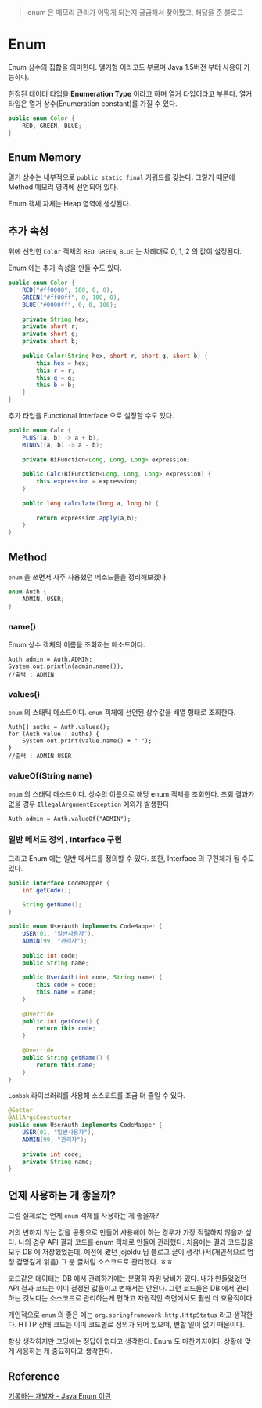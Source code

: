> enum 은 메모리 관리가 어떻게 되는지 궁금해서 찾아봤고, 해답을 준 블로그

# Enum

Enum 상수의 집합을 의미한다.
열거형 이라고도 부르며 Java 1.5버전 부터 사용이 가능하다.

한정된 데이터 타입을 **Enumeration Type** 이라고 하며 열거 타입이라고 부른다.
열거 타입은 열거 상수(Enumeration constant)를 가질 수 있다.

```java
public enum Color {
    RED, GREEN, BLUE;
}
```

## Enum Memory

열거 상수는 내부적으로 ```public static final``` 키워드를 갖는다. 그렇기 때문에 Method 메모리 영역에 선언되어 있다.

Enum 객체 자체는 Heap 영역에 생성된다.

## 추가 속성

위에 선언한 ```Color``` 객체의 ```RED```, ```GREEN```, ```BLUE``` 는 차례대로 0, 1, 2 의 값이 설정된다.

Enum 에는 추가 속성을 만들 수도 있다.

```java
public enum Color {
    RED("#ff0000", 100, 0, 0),
    GREEN("#ff00ff", 0, 100, 0),
    BLUE("#0000ff", 0, 0, 100);
    
    private String hex;
    private short r;
    private short g;
    private short b;
    
    public Color(String hex, short r, short g, short b) {
        this.hex = hex;
        this.r = r;
        this.g = g;
        this.b = b;
    }
}
```

추가 타입을 Functional Interface 으로 설정할 수도 있다.

```java
public enum Calc {
    PLUS((a, b) -> a + b),
    MINUS((a, b) -> a - b);
    
    private BiFunction<Long, Long, Long> expression;
    
    public Calc(BiFunction<Long, Long, Long> expression) {
        this.expression = expression;
    }
    
    public long calculate(long a, long b) {
        
        return expression.apply(a,b);
    }
}
```


## Method

```enum``` 을 쓰면서 자주 사용했던 메소드들을 정리해보겠다.

```java
enum Auth {
    ADMIN, USER;
}
```

### name()

Enum 상수 객체의 이름을 조회하는 메소드이다.

```
Auth admin = Auth.ADMIN;
System.out.println(admin.name());
//출력 : ADMIN
```

### values()

```enum``` 의 스태틱 메소드이다.  ```enum``` 객체에 선언된 상수값을 배열 형태로 조회한다.

```
Auth[] auths = Auth.values();
for (Auth value : auths) {
    System.out.print(value.name() + " ");
}
//출력 : ADMIN USER
```

### valueOf(String name)

```enum``` 의 스태틱 메소드이다. 상수의 이름으로 해당 enum 객체를 조회한다. 
조회 결과가 없을 경우 ```IllegalArgumentException``` 예외가 발생한다.

```
Auth admin = Auth.valueOf("ADMIN");
```


### 일반 메서드 정의 , Interface 구현

그리고 Enum 에는 일반 메서드를 정의할 수 있다. 또한, Interface 의 구현체가 될 수도 있다.

```java
public interface CodeMapper {
    int getCode();
    
    String getName();
}
```

```java
public enum UserAuth implements CodeMapper {
    USER(01, "일반사용자"),
    ADMIN(99, "관리자");
    
    public int code;
    public String name;
    
    public UserAuth(int code, String name) {
        this.code = code;
        this.name = name;
    }
    
    @Override
    public int getCode() {
        return this.code;
    }
    
    @Override
    public String getName() {
        return this.name;
    }
}
```

```Lombok``` 라이브러리를 사용해 소스코드를 조금 더 줄일 수 있다.

```java
@Getter
@AllArgsConstuctor
public enum UserAuth implements CodeMapper {
    USER(01, "일반사용자"),
    ADMIN(99, "관리자");
    
    private int code;
    private String name;
}
```

## 언제 사용하는 게 좋을까?

그럼 실제로는 언제 ```enum``` 객체를 사용하는 게 좋을까?

거의 변하지 않는 값을 공통으로 만들어 사용해야 하는 경우가 가장 적절하지 않을까 싶다.
나의 경우 API 결과 코드를 enum 객체로 만들어 관리했다. 처음에는 결과 코드값을 모두 DB 에 저장했었는데,
예전에 봤던 jojoldu 님 블로그 글이 생각나서(개인적으로 엄청 감명깊게 읽음) 그 분 글처럼 소스코드로 관리했다. ㅎㅎ

코드같은 데이터는 DB 에서 관리하기에는 분명히 자원 낭비가 있다. 
내가 만들었었던 API 결과 코드는 이미 결정된 값들이고 변해서는 안된다.
그런 코드들은 DB 에서 관리하는 것보다는 소스코드로 관리하는게 편하고 자원적인 측면에서도 훨씬 더 효율적이다.

개인적으로 ```enum``` 의 좋은 예는 ```org.springframework.http.HttpStatus``` 라고 생각한다.
HTTP 상태 코드는 이미 코드별로 정의가 되어 있으며, 변할 일이 없기 때문이다.

항상 생각하지만 코딩에는 정답이 없다고 생각한다. Enum 도 마찬가지이다. 상황에 맞게 사용하는 게 중요하다고 생각한다.


## Reference

[기록하는 개발자 - Java Enum 이란](https://honbabzone.com/java/java-enum/)